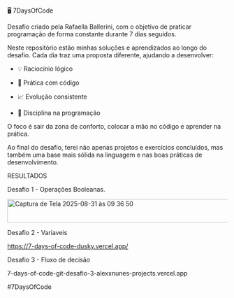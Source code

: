 🖥️ 7DaysOfCode

Desafio criado pela Rafaella Ballerini, com o objetivo de praticar programação de forma constante durante 7 dias seguidos.

Neste repositório estão minhas soluções e aprendizados ao longo do desafio. Cada dia traz uma proposta diferente, ajudando a desenvolver:

- 💡 Raciocínio lógico

- 🔧 Prática com código

- 📈 Evolução consistente

- 🚀 Disciplina na programação

O foco é sair da zona de conforto, colocar a mão no código e aprender na prática.

Ao final do desafio, terei não apenas projetos e exercícios concluídos, mas também uma base mais sólida na linguagem e nas boas práticas de desenvolvimento.

RESULTADOS

Desafio 1 - Operações Booleanas.

<img width="672" height="54" alt="Captura de Tela 2025-08-31 às 09 36 50" src="https://github.com/user-attachments/assets/b13b1a0c-f477-441d-aa4e-f14368d2319c" />

Desafio 2 - Variaveis

https://7-days-of-code-dusky.vercel.app/

Desafio 3 - Fluxo de decisão

7-days-of-code-git-desafio-3-alexxnunes-projects.vercel.app

#7DaysOfCode
